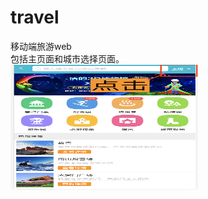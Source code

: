# travel
移动端旅游web  
包括主页面和城市选择页面。  
<img src="https://github.com/julianneliu/travel/blob/main/i2.png" width = "300" height = "200" alt="" align=center />


